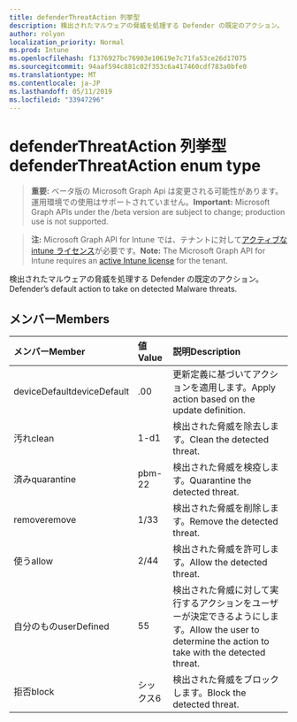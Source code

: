 ```yaml
---
title: defenderThreatAction 列挙型
description: 検出されたマルウェアの脅威を処理する Defender の既定のアクション。
author: rolyon
localization_priority: Normal
ms.prod: Intune
ms.openlocfilehash: f1376927bc76903e10619e7c71fa53ce26d17075
ms.sourcegitcommit: 94aaf594c881c02f353c6a417460cdf783a0bfe0
ms.translationtype: MT
ms.contentlocale: ja-JP
ms.lasthandoff: 05/11/2019
ms.locfileid: "33947296"
---
```

# <a name="defenderthreataction-enum-type"></a><span data-ttu-id="85757-103">defenderThreatAction 列挙型</span><span class="sxs-lookup"><span data-stu-id="85757-103">defenderThreatAction enum type</span></span>

> <span data-ttu-id="85757-104">**重要:** ベータ版の Microsoft Graph Api は変更される可能性があります。運用環境での使用はサポートされていません。</span><span class="sxs-lookup"><span data-stu-id="85757-104">**Important:** Microsoft Graph APIs under the /beta version are subject to change; production use is not supported.</span></span>

> <span data-ttu-id="85757-105">**注:** Microsoft Graph API for Intune では、テナントに対して[アクティブな intune ライセンス](https://go.microsoft.com/fwlink/?linkid=839381)が必要です。</span><span class="sxs-lookup"><span data-stu-id="85757-105">**Note:** The Microsoft Graph API for Intune requires an [active Intune license](https://go.microsoft.com/fwlink/?linkid=839381) for the tenant.</span></span>

<span data-ttu-id="85757-106">検出されたマルウェアの脅威を処理する Defender の既定のアクション。</span><span class="sxs-lookup"><span data-stu-id="85757-106">Defender’s default action to take on detected Malware threats.</span></span>

## <a name="members"></a><span data-ttu-id="85757-107">メンバー</span><span class="sxs-lookup"><span data-stu-id="85757-107">Members</span></span>
|<span data-ttu-id="85757-108">メンバー</span><span class="sxs-lookup"><span data-stu-id="85757-108">Member</span></span>|<span data-ttu-id="85757-109">値</span><span class="sxs-lookup"><span data-stu-id="85757-109">Value</span></span>|<span data-ttu-id="85757-110">説明</span><span class="sxs-lookup"><span data-stu-id="85757-110">Description</span></span>|
|:---|:---|:---|
|<span data-ttu-id="85757-111">deviceDefault</span><span class="sxs-lookup"><span data-stu-id="85757-111">deviceDefault</span></span>|<span data-ttu-id="85757-112">.0</span><span class="sxs-lookup"><span data-stu-id="85757-112">0</span></span>|<span data-ttu-id="85757-113">更新定義に基づいてアクションを適用します。</span><span class="sxs-lookup"><span data-stu-id="85757-113">Apply action based on the update definition.</span></span>|
|<span data-ttu-id="85757-114">汚れ</span><span class="sxs-lookup"><span data-stu-id="85757-114">clean</span></span>|<span data-ttu-id="85757-115">1-d</span><span class="sxs-lookup"><span data-stu-id="85757-115">1</span></span>|<span data-ttu-id="85757-116">検出された脅威を除去します。</span><span class="sxs-lookup"><span data-stu-id="85757-116">Clean the detected threat.</span></span>|
|<span data-ttu-id="85757-117">済み</span><span class="sxs-lookup"><span data-stu-id="85757-117">quarantine</span></span>|<span data-ttu-id="85757-118">pbm-2</span><span class="sxs-lookup"><span data-stu-id="85757-118">2</span></span>|<span data-ttu-id="85757-119">検出された脅威を検疫します。</span><span class="sxs-lookup"><span data-stu-id="85757-119">Quarantine the detected threat.</span></span>|
|<span data-ttu-id="85757-120">remove</span><span class="sxs-lookup"><span data-stu-id="85757-120">remove</span></span>|<span data-ttu-id="85757-121">1/3</span><span class="sxs-lookup"><span data-stu-id="85757-121">3</span></span>|<span data-ttu-id="85757-122">検出された脅威を削除します。</span><span class="sxs-lookup"><span data-stu-id="85757-122">Remove the detected threat.</span></span>|
|<span data-ttu-id="85757-123">使う</span><span class="sxs-lookup"><span data-stu-id="85757-123">allow</span></span>|<span data-ttu-id="85757-124">2/4</span><span class="sxs-lookup"><span data-stu-id="85757-124">4</span></span>|<span data-ttu-id="85757-125">検出された脅威を許可します。</span><span class="sxs-lookup"><span data-stu-id="85757-125">Allow the detected threat.</span></span>|
|<span data-ttu-id="85757-126">自分のもの</span><span class="sxs-lookup"><span data-stu-id="85757-126">userDefined</span></span>|<span data-ttu-id="85757-127">5</span><span class="sxs-lookup"><span data-stu-id="85757-127">5</span></span>|<span data-ttu-id="85757-128">検出された脅威に対して実行するアクションをユーザーが決定できるようにします。</span><span class="sxs-lookup"><span data-stu-id="85757-128">Allow the user to determine the action to take with the detected threat.</span></span>|
|<span data-ttu-id="85757-129">拒否</span><span class="sxs-lookup"><span data-stu-id="85757-129">block</span></span>|<span data-ttu-id="85757-130">シックス</span><span class="sxs-lookup"><span data-stu-id="85757-130">6</span></span>|<span data-ttu-id="85757-131">検出された脅威をブロックします。</span><span class="sxs-lookup"><span data-stu-id="85757-131">Block the detected threat.</span></span>|




